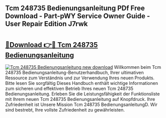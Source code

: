 ## Tcm 248735 Bedienungsanleitung PDf Free Download - Part-pWY Service Owner Guide - User Repair Edition J7rwk

# <h2><a href="http://df27hz.blite.top/?on=Tcm+248735+Bedienungsanleitung">🔗Download 👉🔴 Tcm 248735 Bedienungsanleitung</a></h2>

[![Tcm 248735 Bedienungsanleitung new download](https://i.imgur.com/lujVjoI.png)](http://df27hz.blite.top/?on=Tcm+248735+Bedienungsanleitung)
Willkommen beim Tcm 248735 Bedienungsanleitung-Benutzerhandbuch, Ihrer ultimativen Ressource zum Verständnis und zur Verwendung Ihres neuen Produkts. Bitte lesen Sie sorgfältig Dieses Handbuch enthält wichtige Informationen zum sicheren und effektiven Betrieb Ihres neuen Tcm 248735 Bedienungsanleitung. Erleben Sie die Leistungsfähigkeit der Funktionsliste mit Ihrem neuen Tcm 248735 Bedienungsanleitung auf Knopfdruck. Ihre Zufriedenheit ist Unsere Mission Tcm 248735 BedienungsanleitungD. Wir sind bestrebt, Ihre vollste Zufriedenheit zu gewährleisten.

